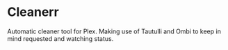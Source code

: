 # Cleanerr
Automatic cleaner tool for Plex. Making use of Tautulli and Ombi to keep in mind requested and watching status.
